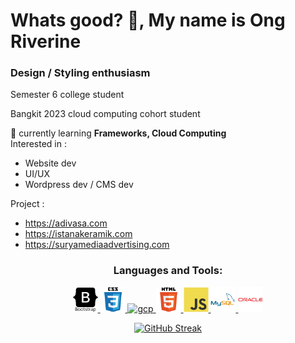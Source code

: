 <h1>Whats good? 👋, My name is Ong Riverine</h1>
<h3>Design / Styling enthusiasm</h3>
<p>Semester 6 college student</p>
<p>Bangkit 2023 cloud computing cohort student</p>
<p></p>

🌱 currently learning **Frameworks, Cloud Computing**<br>
Interested in :
- Website dev<br>
- UI/UX<br>
- Wordpress dev / CMS dev

Project :
- https://adivasa.com<br>
- https://istanakeramik.com<br>
- https://suryamediaadvertising.com<br>





<center>


<h3>Languages and Tools:</h3>
<p> <a href="https://getbootstrap.com" target="_blank" rel="noreferrer"> <img src="https://raw.githubusercontent.com/devicons/devicon/master/icons/bootstrap/bootstrap-plain-wordmark.svg" alt="bootstrap" width="40" height="40"/> </a> <a href="https://www.w3schools.com/css/" target="_blank" rel="noreferrer"> <img src="https://raw.githubusercontent.com/devicons/devicon/master/icons/css3/css3-original-wordmark.svg" alt="css3" width="40" height="40"/> </a> <a href="https://cloud.google.com" target="_blank" rel="noreferrer"> <img src="https://www.vectorlogo.zone/logos/google_cloud/google_cloud-icon.svg" alt="gcp" width="40" height="40"/> </a> <a href="https://www.w3.org/html/" target="_blank" rel="noreferrer"> <img src="https://raw.githubusercontent.com/devicons/devicon/master/icons/html5/html5-original-wordmark.svg" alt="html5" width="40" height="40"/> </a> <a href="https://developer.mozilla.org/en-US/docs/Web/JavaScript" target="_blank" rel="noreferrer"> <img src="https://raw.githubusercontent.com/devicons/devicon/master/icons/javascript/javascript-original.svg" alt="javascript" width="40" height="40"/> </a> <a href="https://www.mysql.com/" target="_blank" rel="noreferrer"> <img src="https://raw.githubusercontent.com/devicons/devicon/master/icons/mysql/mysql-original-wordmark.svg" alt="mysql" width="40" height="40"/> </a> <a href="https://www.oracle.com/" target="_blank" rel="noreferrer"> <img src="https://raw.githubusercontent.com/devicons/devicon/master/icons/oracle/oracle-original.svg" alt="oracle" width="40" height="40"/> </a> </p>


[![GitHub Streak](https://streak-stats.demolab.com?user=Riveong&theme=dark&hide_border=true&border_radius=1&mode=weekly&stroke=18EAEB&fire=18EAEB&ring=18EAEB&sideLabels=18EAEB&currStreakNum=18EAEB&currStreakLabel=18EAEB)](https://git.io/streak-stats)
</center>
